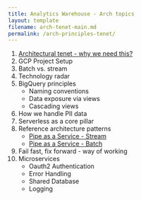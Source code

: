 ```yaml
---
title: Analytics Warehouse - Arch topics
layout: template
filename: arch-tenet-main.md
permalink: /arch-principles-tenet/
--- 
```

1. [Architectural tenet - why we need this?]({{site.baseurl}}/arch-principles-tenet/why-need-arch-tenet/)
2. GCP Project Setup
3. Batch vs. stream 
4. Technology radar 
5. BigQuery principles
	- Naming conventions
	- Data exposure via views
	- Cascading views
6. How we handle PII data
7. Serverless as a core pillar
8. Reference architecture patterns
	- [Pipe as a Service - Stream]({{site.baseurl}}/arch-principles-tenet/ref-patterns/pipas-stream/)
	- [Pipe as a Service - Batch]({{site.baseurl}}/arch-principles-tenet/ref-patterns/pipas-batch/)
9. Fail fast, fix forward - way of working 
10. Microservices
	- Oauth2 Authentication
	- Error Handling
	- Shared Database
	- Logging
